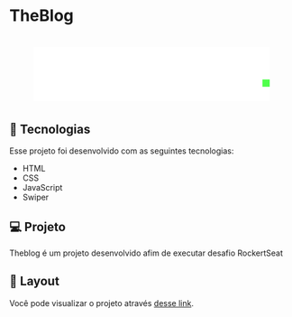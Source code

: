 # TheBlog
<h1 align="center">
  <img  src="./src/images/logo.svg" width="420px" />
</h1>

## 🚀 Tecnologias

Esse projeto foi desenvolvido com as seguintes tecnologias:
- HTML
- CSS
- JavaScript
- Swiper

## 💻 Projeto
Theblog é um projeto desenvolvido afim de executar desafio RockertSeat

## 🔖 Layout
Você pode visualizar o projeto  através [desse link]().
